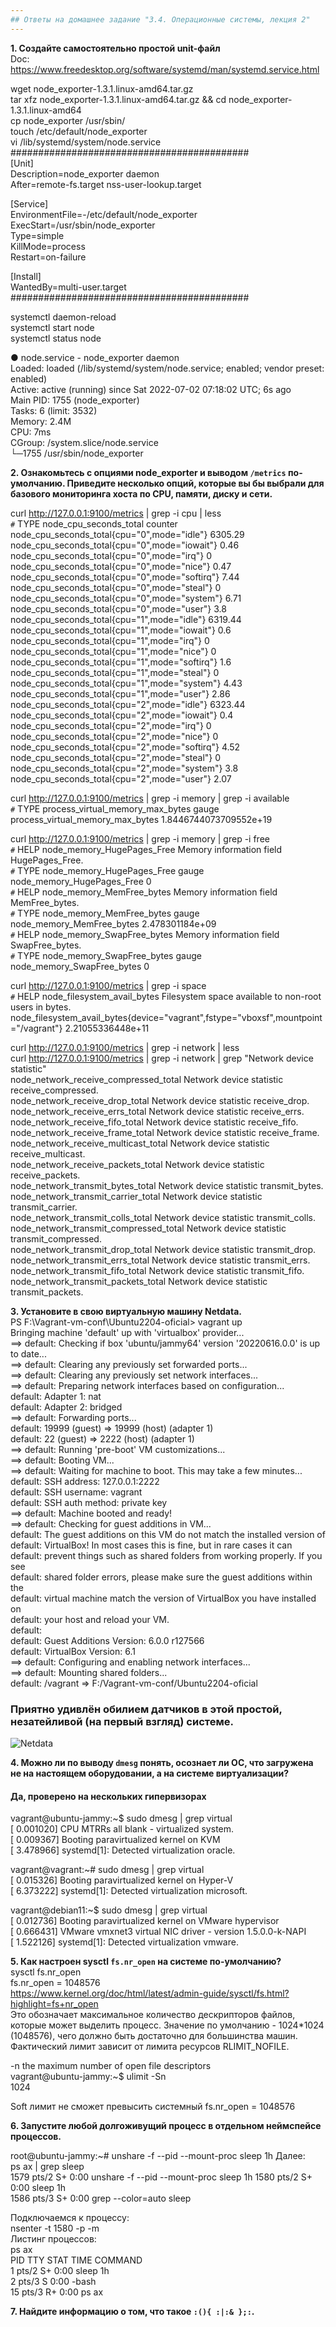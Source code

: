 ```yaml
---
## Ответы на домашнее задание "3.4. Операционные системы, лекция 2" 
---
```

                    
<strong>1. Cоздайте самостоятельно простой unit-файл</strong>      
Doc: https://www.freedesktop.org/software/systemd/man/systemd.service.html   

wget node_exporter-1.3.1.linux-amd64.tar.gz  
tar xfz node_exporter-1.3.1.linux-amd64.tar.gz && cd node_exporter-1.3.1.linux-amd64    
cp node_exporter /usr/sbin/    
touch /etc/default/node_exporter    
vi /lib/systemd/system/node.service     
###########################################     
[Unit]  
Description=node_exporter daemon    
After=remote-fs.target nss-user-lookup.target   
    
[Service]   
EnvironmentFile=-/etc/default/node_exporter       
ExecStart=/usr/sbin/node_exporter   
Type=simple      
KillMode=process        
Restart=on-failure      
    
[Install]   
WantedBy=multi-user.target   
###########################################     
     
systemctl daemon-reload     
systemctl start node     
systemctl status node   
    
● node.service - node_exporter daemon       
     Loaded: loaded (/lib/systemd/system/node.service; enabled; vendor preset: enabled)        
     Active: active (running) since Sat 2022-07-02 07:18:02 UTC; 6s ago      
   Main PID: 1755 (node_exporter)          
      Tasks: 6 (limit: 3532)        
     Memory: 2.4M       
        CPU: 7ms        
     CGroup: /system.slice/node.service     
             └─1755 /usr/sbin/node_exporter      



<strong>2. Ознакомьтесь с опциями node_exporter и выводом `/metrics` по-умолчанию. Приведите несколько опций, которые вы бы выбрали для базового мониторинга хоста по CPU, памяти, диску и сети.</strong>       

curl http://127.0.0.1:9100/metrics | grep -i cpu | less     
`#` TYPE node_cpu_seconds_total counter
node_cpu_seconds_total{cpu="0",mode="idle"} 6305.29
node_cpu_seconds_total{cpu="0",mode="iowait"} 0.46
node_cpu_seconds_total{cpu="0",mode="irq"} 0
node_cpu_seconds_total{cpu="0",mode="nice"} 0.47
node_cpu_seconds_total{cpu="0",mode="softirq"} 7.44
node_cpu_seconds_total{cpu="0",mode="steal"} 0
node_cpu_seconds_total{cpu="0",mode="system"} 6.71
node_cpu_seconds_total{cpu="0",mode="user"} 3.8
node_cpu_seconds_total{cpu="1",mode="idle"} 6319.44
node_cpu_seconds_total{cpu="1",mode="iowait"} 0.6
node_cpu_seconds_total{cpu="1",mode="irq"} 0
node_cpu_seconds_total{cpu="1",mode="nice"} 0
node_cpu_seconds_total{cpu="1",mode="softirq"} 1.6
node_cpu_seconds_total{cpu="1",mode="steal"} 0
node_cpu_seconds_total{cpu="1",mode="system"} 4.43
node_cpu_seconds_total{cpu="1",mode="user"} 2.86
node_cpu_seconds_total{cpu="2",mode="idle"} 6323.44
node_cpu_seconds_total{cpu="2",mode="iowait"} 0.4
node_cpu_seconds_total{cpu="2",mode="irq"} 0
node_cpu_seconds_total{cpu="2",mode="nice"} 0
node_cpu_seconds_total{cpu="2",mode="softirq"} 4.52
node_cpu_seconds_total{cpu="2",mode="steal"} 0
node_cpu_seconds_total{cpu="2",mode="system"} 3.8
node_cpu_seconds_total{cpu="2",mode="user"} 2.07

curl http://127.0.0.1:9100/metrics | grep -i memory | grep -i available         
`#` TYPE process_virtual_memory_max_bytes gauge     
process_virtual_memory_max_bytes 1.8446744073709552e+19     

curl http://127.0.0.1:9100/metrics | grep -i memory | grep -i free     
`#` HELP node_memory_HugePages_Free Memory information field HugePages_Free.    
`#` TYPE node_memory_HugePages_Free gauge   
node_memory_HugePages_Free 0    
`#` HELP node_memory_MemFree_bytes Memory information field MemFree_bytes.  
`#` TYPE node_memory_MemFree_bytes gauge    
node_memory_MemFree_bytes 2.478301184e+09   
`#` HELP node_memory_SwapFree_bytes Memory information field SwapFree_bytes.    
`#` TYPE node_memory_SwapFree_bytes gauge   
node_memory_SwapFree_bytes 0    
    
curl http://127.0.0.1:9100/metrics | grep -i space  
`#` HELP node_filesystem_avail_bytes Filesystem space available to non-root users in bytes.
node_filesystem_avail_bytes{device="vagrant",fstype="vboxsf",mountpoint="/vagrant"} 2.21055336448e+11       

curl http://127.0.0.1:9100/metrics | grep -i network | less     
curl http://127.0.0.1:9100/metrics | grep -i network | grep "Network device statistic"   
node_network_receive_compressed_total Network device statistic receive_compressed.  
node_network_receive_drop_total Network device statistic receive_drop.  
node_network_receive_errs_total Network device statistic receive_errs.  
node_network_receive_fifo_total Network device statistic receive_fifo.  
node_network_receive_frame_total Network device statistic receive_frame.    
node_network_receive_multicast_total Network device statistic receive_multicast.    
node_network_receive_packets_total Network device statistic receive_packets.    
node_network_transmit_bytes_total Network device statistic transmit_bytes.  
node_network_transmit_carrier_total Network device statistic transmit_carrier.  
node_network_transmit_colls_total Network device statistic transmit_colls.  
node_network_transmit_compressed_total Network device statistic transmit_compressed.    
node_network_transmit_drop_total Network device statistic transmit_drop.    
node_network_transmit_errs_total Network device statistic transmit_errs.    
node_network_transmit_fifo_total Network device statistic transmit_fifo.    
node_network_transmit_packets_total Network device statistic transmit_packets.  

<strong>3. Установите в свою виртуальную машину Netdata.</strong>       
PS F:\Vagrant-vm-conf\Ubuntu2204-oficial> vagrant up    
Bringing machine 'default' up with 'virtualbox' provider...     
==> default: Checking if box 'ubuntu/jammy64' version '20220616.0.0' is up to date...       
==> default: Clearing any previously set forwarded ports...     
==> default: Clearing any previously set network interfaces...      
==> default: Preparing network interfaces based on configuration...     
    default: Adapter 1: nat     
    default: Adapter 2: bridged     
==> default: Forwarding ports...        
    default: 19999 (guest) => 19999 (host) (adapter 1)      
    default: 22 (guest) => 2222 (host) (adapter 1)      
==> default: Running 'pre-boot' VM customizations...        
==> default: Booting VM...      
==> default: Waiting for machine to boot. This may take a few minutes...        
    default: SSH address: 127.0.0.1:2222        
    default: SSH username: vagrant      
    default: SSH auth method: private key       
==> default: Machine booted and ready!      
==> default: Checking for guest additions in VM...      
    default: The guest additions on this VM do not match the installed version of       
    default: VirtualBox! In most cases this is fine, but in rare cases it can       
    default: prevent things such as shared folders from working properly. If you see        
    default: shared folder errors, please make sure the guest additions within the      
    default: virtual machine match the version of VirtualBox you have installed on      
    default: your host and reload your VM.      
    default:    
    default: Guest Additions Version: 6.0.0 r127566     
    default: VirtualBox Version: 6.1        
==> default: Configuring and enabling network interfaces...     
==> default: Mounting shared folders...     
    default: /vagrant => F:/Vagrant-vm-conf/Ubuntu2204-oficial      

### Приятно удивлён обилием датчиков в этой простой, незатейливой (на первый взгляд) системе.     
    
![Netdata](https://i.ibb.co/N6CgwcN/Screen.png)


<strong>4. Можно ли по выводу `dmesg` понять, осознает ли ОС, что загружена не на настоящем оборудовании, а на системе виртуализации?</strong>      
#### Да, проверено на нескольких гипервизорах   
vagrant@ubuntu-jammy:~$ sudo dmesg | grep virtual          
[    0.001020] CPU MTRRs all blank - virtualized system.          
[    0.009367] Booting paravirtualized kernel on KVM            
[    3.478966] systemd[1]: Detected virtualization oracle.          
    
vagrant@vagrant:~# sudo dmesg | grep virtual    
[    0.015326] Booting paravirtualized kernel on Hyper-V        
[    6.373222] systemd[1]: Detected virtualization microsoft.       
    
vagrant@debian11:~$ sudo dmesg | grep virtual   
[    0.012736] Booting paravirtualized kernel on VMware hypervisor  
[    0.666431] VMware vmxnet3 virtual NIC driver - version 1.5.0.0-k-NAPI   
[    1.522126] systemd[1]: Detected virtualization vmware.  
    




<strong>5. Как настроен sysctl `fs.nr_open` на системе по-умолчанию?</strong>   
sysctl fs.nr_open       
fs.nr_open = 1048576        
https://www.kernel.org/doc/html/latest/admin-guide/sysctl/fs.html?highlight=fs+nr_open  
Это обозначает максимальное количество дескрипторов файлов, которые может выделить процесс. Значение по умолчанию - 1024*1024 (1048576), чего должно быть достаточно для большинства машин. Фактический лимит зависит от лимита ресурсов RLIMIT_NOFILE.     
    
-n the maximum number of open file descriptors  
vagrant@ubuntu-jammy:~$ ulimit -Sn  
1024    

Soft лимит не сможет превысить системный fs.nr_open = 1048576     
    
<strong>6. Запустите любой долгоживущий процесс в отдельном неймспейсе процессов.</strong>      
    
root@ubuntu-jammy:~# unshare -f --pid --mount-proc sleep 1h 
Далее:  
ps ax | grep sleep  
   1579 pts/2    S+     0:00 unshare -f --pid --mount-proc sleep 1h 
   1580 pts/2    S+     0:00 sleep 1h   
   1586 pts/3    S+     0:00 grep --color=auto sleep    

Подключаемся к процессу:    
nsenter -t 1580 -p -m      
Листинг процессов:  
ps ax   
    PID TTY      STAT   TIME COMMAND    
      1 pts/2    S+     0:00 sleep 1h   
      2 pts/3    S      0:00 -bash  
     15 pts/3    R+     0:00 ps ax  







<strong>7. Найдите информацию о том, что такое `:(){ :|:& };:`.</strong>             
